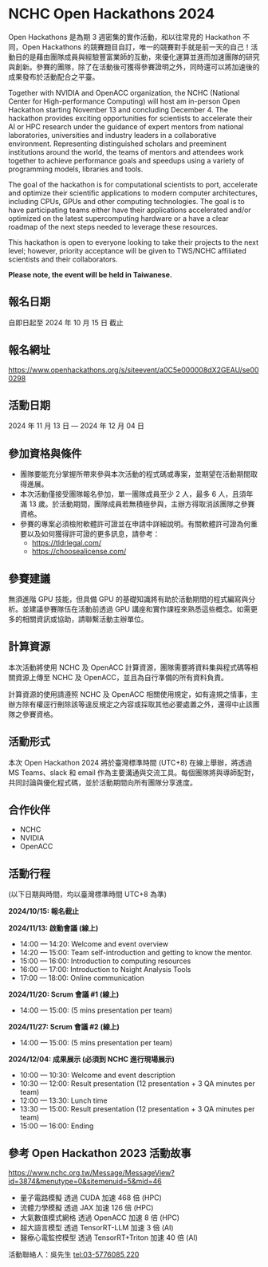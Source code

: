 
# NCHC Open Hackathons 2024

Open Hackathons 是為期 3 週密集的實作活動，和以往常見的 Hackathon 不同，Open Hackathons 的競賽題目自訂，唯一的競賽對手就是前一天的自己！活動目的是藉由團隊成員與經驗豐富業師的互動，來優化運算並進而加速團隊的研究與創新。參賽的團隊，除了在活動後可獲得參賽證明之外，同時還可以將加速後的成果發布於活動配合之平臺。

Together with NVIDIA and OpenACC organization, the NCHC (National Center for High-performance Computing) will host am in-person Open Hackathon starting November 13 and concluding December 4. The hackathon provides exciting opportunities for scientists to accelerate their AI or HPC research under the guidance of expert mentors from national laboratories, universities and industry leaders in a collaborative environment. Representing distinguished scholars and preeminent institutions around the world, the teams of mentors and attendees work together to achieve performance goals and speedups using a variety of programming models, libraries and tools.

The goal of the hackathon is for computational scientists to port, accelerate and optimize their scientific applications to modern computer architectures, including CPUs, GPUs and other computing technologies. The goal is to have participating teams either have their applications accelerated and/or optimized on the latest supercomputing hardware or a have a clear roadmap of the next steps needed to leverage these resources.

This hackathon is open to everyone looking to take their projects to the next level; however, priority acceptance will be given to TWS/NCHC affiliated scientists and their collaborators.

**Please note, the event will be held in Taiwanese.**

## 報名日期

自即日起至 2024 年 10 月 15 日 截止

## 報名網址

<https://www.openhackathons.org/s/siteevent/a0C5e000008dX2GEAU/se000298>

## 活動日期

2024 年 11 月 13 日 &mdash; 2024 年 12 月 04 日

## 參加資格與條件

 -  團隊要能充分掌握所帶來參與本次活動的程式碼或專案，並期望在活動期間取得進展。
 -  本次活動僅接受團隊報名參加，單一團隊成員至少 2 人，最多 6 人，且須年滿 13 歲。於活動期間，團隊成員若無積極參與，主辦方得取消該團隊之參賽資格。
 -  參賽的專案必須檢附軟體許可證並在申請中詳細說明。有關軟體許可證為何重要以及如何獲得許可證的更多訊息，請參考：
     -  <https://tldrlegal.com/>
     -  <https://choosealicense.com/>

## 參賽建議

無須進階 GPU 技能，但具備 GPU 的基礎知識將有助於活動期間的程式編寫與分析。並建議參賽隊伍在活動前透過 GPU 講座和實作課程來熟悉這些概念。如需更多的相關資訊或協助，請聯繫活動主辦單位。

## 計算資源

本次活動將使用 NCHC 及 OpenACC 計算資源，團隊需要將資料集與程式碼等相關資源上傳至 NCHC 及 OpenACC，並且為自行準備的所有資料負責。

計算資源的使用請遵照 NCHC 及 OpenACC 相關使用規定，如有違規之情事，主辦方除有權逕行刪除該等違反規定之內容或採取其他必要處置之外，還得中止該團隊之參賽資格。

## 活動形式

本次 Open Hackathon 2024 將於臺灣標準時間 (UTC+8) 在線上舉辦，將透過 MS Teams、slack 和 email 作為主要溝通與交流工具。每個團隊將與導師配對，共同討論與優化程式碼，並於活動期間向所有團隊分享進度。

## 合作伙伴

 -  NCHC
 -  NVIDIA
 -  OpenACC

## 活動行程

(以下日期與時間，均以臺灣標準時間 UTC+8 為準)

**2024/10/15: 報名截止**

**2024/11/13: 啟動會議 (線上)**

 -  14:00 &mdash; 14:20: Welcome and event overview
 -  14:20 &mdash; 15:00: Team self-introduction and getting to know the mentor.
 -  15:00 &mdash; 16:00: Introduction to computing resources
 -  16:00 &mdash; 17:00: Introduction to Nsight Analysis Tools
 -  17:00 &mdash; 18:00: Online communication

**2024/11/20: Scrum 會議 #1 (線上)**

 -  14:00 &mdash; 15:00: (5 mins presentation per team)

**2024/11/27: Scrum 會議 #2 (線上)**

 -  14:00 &mdash; 15:00: (5 mins presentation per team)

**2024/12/04: 成果展示 (必須到 NCHC 進行現場展示)**

 -  10:00 &mdash; 10:30: Welcome and event description
 -  10:30 &mdash; 12:00: Result presentation (12 presentation + 3 QA minutes per team)
 -  12:00 &mdash; 13:30: Lunch time
 -  13:30 &mdash; 15:00: Result presentation (12 presentation + 3 QA minutes per team)
 -  15:00 &mdash; 16:00: Ending

## 參考 Open Hackathon 2023 活動故事

<https://www.nchc.org.tw/Message/MessageView?id=3874&menutype=0&sitemenuid=5&mid=46>

 -  量子電路模擬 透過 CUDA 加速 468 倍 (HPC)
 -  流體力學模擬 透過 JAX 加速 126 倍 (HPC)
 -  大氣數值模式網格 透過 OpenACC 加速 8 倍 (HPC)
 -  超大語言模型 透過 TensorRT-LLM 加速 3 倍 (AI)
 -  醫療心電監控模型 透過 TensorRT+Triton 加速 40 倍 (AI)

活動聯絡人：吳先生 <tel:03-5776085,220>

<!--
  vim: ft=markdown ic noet norl wrap sw=8 ts=8 sts=4:
  -->
